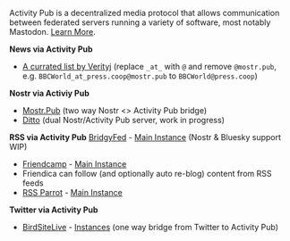 Activity Pub is a decentralized media protocol that allows communication between federated servers running a variety of software, most notably Mastodon. [Learn More](https://en.wikipedia.org/wiki/ActivityPub).

**News via Activity Pub**
* [A currated list by Verityj](https://verityj.github.io/nostr-news-feeds.html) (replace `_at_` with `@` and remove `@mostr.pub`, e.g. `BBCWorld_at_press.coop@mostr.pub` to `BBCWorld@press.coop`)

**Nostr via Activiy Pub**
* [Mostr.Pub](https://mostr.pub) (two way Nostr <> Activity Pub bridge)
* [Ditto](https://gitlab.com/soapbox-pub/ditto) (dual Nostr/Activity Pub server, work in progress)

**RSS via Activity Pub**
[BridgyFed](https://github.com/snarfed/bridgy-fed) - [Main Instance](https://fed.brid.gy/) (Nostr & Bluesky support WIP)
* [Friendcamp](https://github.com/dariusk/rss-to-activitypub) - [Main Instance](https://rss.friend.camp/)
* Friendica can follow (and optionally auto re-blog) content from RSS feeds
* [RSS Parrot](https://github.com/gugray/rss-parrot) - [Main Instance](https://rss-parrot.net/)

**Twitter via Activity Pub**
* [BirdSiteLive](https://github.com/NicolasConstant/BirdsiteLive) - [Instances](https://birdsites.wilde.cloud/)  (one way bridge from Twitter to Activity Pub)
